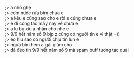 ;> a nhô ghệ<br>
;> cơm nước rửa bím chưa e<br>
;> a kêu e cúng sao cho e ròi e cúng chưa e<br>
;> e đi công tác mấy nay về chưa e<br>
;> a lu bu xíu a nhắn cho nhe e<br>
;> 9/9 hết năm số 9 bịp z cũng có người tin e vl thật =))<br>
;> éo hỉu sao có người chịu tin lun e<br>
;> ngứa bím hem a gãi giùm cho<br>
;> đã đéo tin 9/9 hết năm số 9 mà spam buff tương tác quài
